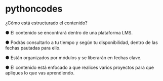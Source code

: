 # pythoncodes
¿Cómo está estructurado el contenido?

● El contenido se encontrará dentro de una plataforma LMS.

● Podrás consultarlo a tu tiempo y según tu disponibilidad, dentro
de las fechas pautadas para ello.

● Están organizados por módulos y se liberarán en fechas clave.

● El contenido está enfocado a que realices varios proyectos para
que apliques lo que vas aprendiendo.
